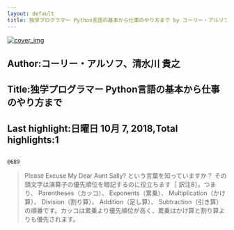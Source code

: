 ```yaml
---
layout: default
title: 独学プログラマー Python言語の基本から仕事のやり方まで by コーリー・アルソフ、清水川 貴之
---
```


[![cover_img](http://images-jp.amazon.com/images/P/B07BKVP9QY.09.MZZZZZZZ.jpg)](https://www.amazon.co.jp/dp/B07BKVP9QY)  
## Author:コーリー・アルソフ、清水川 貴之  
## Title:独学プログラマー Python言語の基本から仕事のやり方まで  
## Last highlight:日曜日 10月 7, 2018,Total highlights:1  
```
  
@689  
```
> Please Excuse My Dear Aunt Sally? という言葉を知っていますか？ その頭文字は演算子の優先順位を暗記するのに役立ちます［ 訳注8］。つまり、 Parentheses（カッコ）、 Exponents（累乗）、 Multiplication（かけ算）、 Division（割り算）、 Addition（足し算）、 Subtraction（引き算）の順番です。カッコは累乗より優先順位が高く、累乗はかけ算と割り算よりも優先されます。  
```